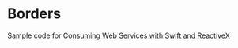 # Borders
Sample code for [Consuming Web Services with Swift and ReactiveX](https://gonzalezreal.github.io/2016/01/25/consuming-web-services-with-swift-and-reactivex.html)
